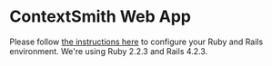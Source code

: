 # ContextSmith Web App
Please follow [the instructions here](https://gorails.com/setup/osx/10.11-el-capitan) to configure your Ruby and Rails environment.  We're using Ruby 2.2.3 and Rails 4.2.3.
